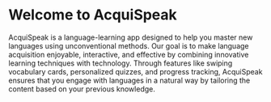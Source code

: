 # Welcome to AcquiSpeak

AcquiSpeak is a language-learning app designed to help you master new languages using unconventional methods. 
Our goal is to make language acquisition enjoyable, interactive, and effective by combining innovative learning techniques with technology. 
Through features like swiping vocabulary cards, personalized quizzes, and progress tracking, AcquiSpeak ensures that you engage with languages in a natural way by tailoring the content based on your previous knowledge.

